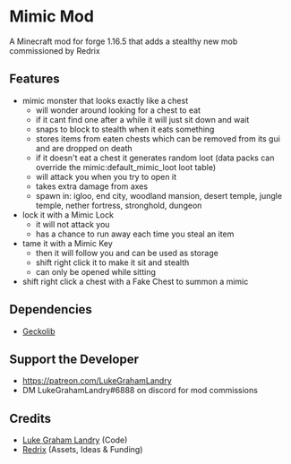 # Mimic Mod 

A Minecraft mod for forge 1.16.5 that adds a stealthy new mob commissioned by Redrix

## Features 
- mimic monster that looks exactly like a chest
    - will wonder around looking for a chest to eat
    - if it cant find one after a while it will just sit down and wait
    - snaps to block to stealth when it eats something
    - stores items from eaten chests which can be removed from its gui and are dropped on death
    - if it doesn't eat a chest it generates random loot (data packs can override the mimic:default_mimic_loot loot table)
    - will attack you when you try to open it
    - takes extra damage from axes
    - spawn in: igloo, end city, woodland mansion, desert temple, jungle temple, nether fortress, stronghold, dungeon
- lock it with a Mimic Lock
    - it will not attack you 
    - has a chance to run away each time you steal an item
- tame it with a Mimic Key
    - then it will follow you and can be used as storage
    - shift right click it to make it sit and stealth
    - can only be opened while sitting
- shift right click a chest with a Fake Chest to summon a mimic

## Dependencies 
- [Geckolib](https://www.curseforge.com/minecraft/mc-mods/geckolib/files/3261545)

## Support the Developer 
- https://patreon.com/LukeGrahamLandry
- DM LukeGrahamLandry#6888 on discord for mod commissions 

## Credits 
- [Luke Graham Landry](https://github.com/LukeGrahamLandry) (Code)
- [Redrix](https://www.curseforge.com/members/redrixttv/projects) (Assets, Ideas & Funding)
